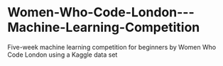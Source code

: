 # Women-Who-Code-London---Machine-Learning-Competition
Five-week machine learning competition for beginners by Women Who Code London using a Kaggle data set
